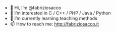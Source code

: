 - 👋 Hi, I’m @fabriziosacco
- 👀 I’m interested in C / C++ / PHP / Java / Python 
- 🌱 I’m currently learning teaching methods
- 📫 How to reach me: <http://fabriziosacco.it>

<!---
fabriziosacco/fabriziosacco is a ✨ special ✨ repository because its `README.md` (this file) appears on your GitHub profile.
You can click the Preview link to take a look at your changes.
--->
